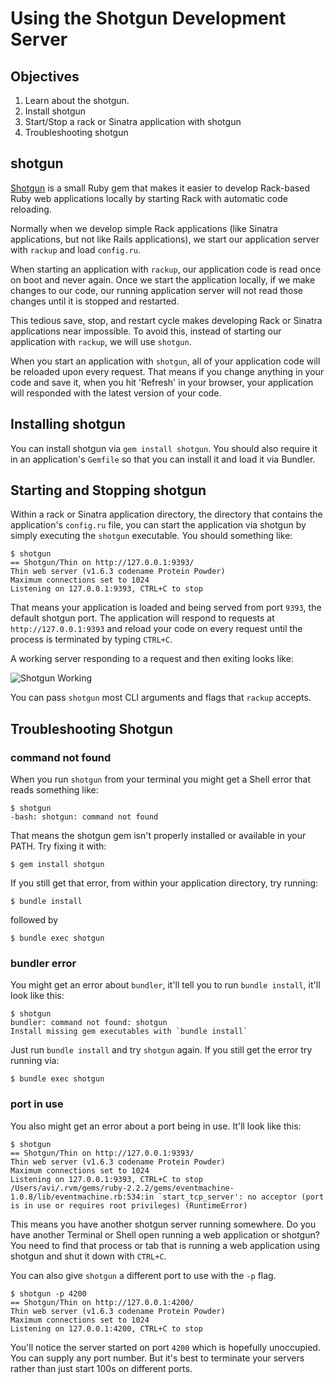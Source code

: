 # Using the Shotgun Development Server

## Objectives

1. Learn about the shotgun.
2. Install shotgun
3. Start/Stop a rack or Sinatra application with shotgun
4. Troubleshooting shotgun

## shotgun

[Shotgun](https://github.com/rtomayko/shotgun) is a small Ruby gem that makes it easier to develop Rack-based Ruby web applications locally by starting Rack with automatic code reloading.

Normally when we develop simple Rack applications (like Sinatra applications, but not like Rails applications), we start our application server with `rackup` and load `config.ru`.

When starting an application with `rackup`, our application code is read once on boot and never again. Once we start the application locally, if we make changes to our code, our running application server will not read those changes until it is stopped and restarted.

This tedious save, stop, and restart cycle makes developing Rack or Sinatra applications near impossible. To avoid this, instead of starting our application with `rackup`, we will use `shotgun`.

When you start an application with `shotgun`, all of your application code will be reloaded upon every request. That means if you change anything in your code and save it, when you hit 'Refresh' in your browser, your application will responded with the latest version of your code.

## Installing shotgun

You can install shotgun via `gem install shotgun`. You should also require it in an application's `Gemfile` so that you can install it and load it via Bundler.

## Starting and Stopping shotgun

Within a rack or Sinatra application directory, the directory that contains the application's `config.ru` file, you can start the application via shotgun by simply executing the `shotgun` executable. You should something like:

```
$ shotgun
== Shotgun/Thin on http://127.0.0.1:9393/
Thin web server (v1.6.3 codename Protein Powder)
Maximum connections set to 1024
Listening on 127.0.0.1:9393, CTRL+C to stop
```

That means your application is loaded and being served from port `9393`, the default shotgun port. The application will respond to requests at `http://127.0.0.1:9393` and reload your code on every request until the process is terminated by typing `CTRL+C`.

A working server responding to a request and then exiting looks like:

![Shotgun Working](https://dl.dropboxusercontent.com/s/0dwm67kbwvbope1/2015-09-15%20at%2011.12%20PM.png)

You can pass `shotgun` most CLI arguments and flags that `rackup` accepts.

## Troubleshooting Shotgun

### command not found

When you run `shotgun` from your terminal you might get a Shell error that reads something like:

```
$ shotgun
-bash: shotgun: command not found
```

That means the shotgun gem isn't properly installed or available in your PATH. Try fixing it with:

```
$ gem install shotgun
```

If you still get that error, from within your application directory, try running:

```
$ bundle install
```

followed by

```
$ bundle exec shotgun
```

### bundler error

You might get an error about `bundler`, it'll tell you to run `bundle install`, it'll look like this:

```
$ shotgun
bundler: command not found: shotgun
Install missing gem executables with `bundle install`
```

Just run `bundle install` and try `shotgun` again. If you still get the error try running via:

```
$ bundle exec shotgun
```

### port in use

You also might get an error about a port being in use. It'll look like this:

```
$ shotgun
== Shotgun/Thin on http://127.0.0.1:9393/
Thin web server (v1.6.3 codename Protein Powder)
Maximum connections set to 1024
Listening on 127.0.0.1:9393, CTRL+C to stop
/Users/avi/.rvm/gems/ruby-2.2.2/gems/eventmachine-1.0.8/lib/eventmachine.rb:534:in `start_tcp_server': no acceptor (port is in use or requires root privileges) (RuntimeError)
```

This means you have another shotgun server running somewhere. Do you have another Terminal or Shell open running a web application or shotgun? You need to find that process or tab that is running a web application using shotgun and shut it down with `CTRL+C`.

You can also give `shotgun` a different port to use with the `-p` flag.

```
$ shotgun -p 4200
== Shotgun/Thin on http://127.0.0.1:4200/
Thin web server (v1.6.3 codename Protein Powder)
Maximum connections set to 1024
Listening on 127.0.0.1:4200, CTRL+C to stop
```

You'll notice the server started on port `4200` which is hopefully unoccupied. You can supply any port number. But it's best to terminate your servers rather than just start 100s on different ports.

